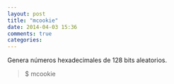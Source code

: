 ```yaml
---
layout: post
title: "mcookie"
date: 2014-04-03 15:36
comments: true
categories: 
---
```

Genera números hexadecimales de 128 bits aleatorios.

>$ mcookie

